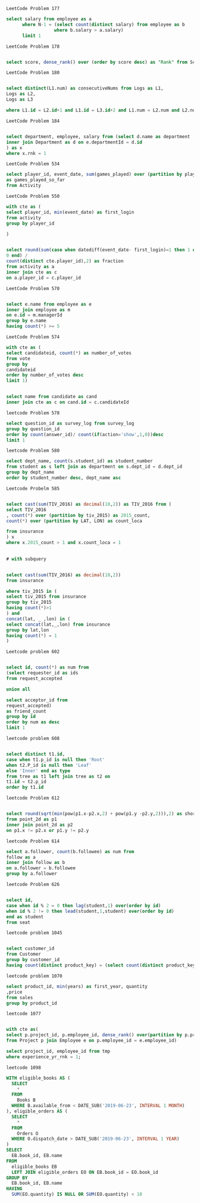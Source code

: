     LeetCode Problem 177

```sql
select salary from employee as a
      where N-1 = (select count(distinct salary) from employee as b
                  where b.salary > a.salary)
      limit 1
```  
    
    LeetCode Problem 178

```sql

select score, dense_rank() over (order by score desc) as "Rank" from Scores
```


    LeetCode Problem 180

```sql

select distinct(L1.num) as consecutiveNums from Logs as L1, 
Logs as L2,
Logs as L3

where L1.id = L2.id+1 and L1.id = L3.id+2 and L1.num = L2.num and L2.num = L3.num 

```
    LeetCode Problem 184

```sql

select department, employee, salary from (select d.name as department , e.name as employee , e.salary as salary , rank() over(partition by d.name order by e.salary desc) as rnk from employee as e
inner join Department as d on e.departmentId = d.id
) as x
where x.rnk = 1

``` 


    LeetCode Problem 534

```sql
select player_id, event_date, sum(games_played) over (partition by player_id order by event_date) 
as games_played_so_far 
from Activity
```


    LeetCode Problem 550

```sql
with cte as (
select player_id, min(event_date) as first_login
from activity 
group by player_id

)


select round(sum(case when datediff(event_date- first_login)=1 then 1 else
0 end) /
count(distinct cte.player_id),2) as fraction
from activity as a 
inner join cte as c
on a.player_id = c.player_id
```


    LeetCode Problem 570

```sql

select e.name from employee as e 
inner join employee as m
on e.id = m.managerId
group by e.name
having count(*) >= 5
```


    LeetCode Problem 574

```sql
with cte as (
select candidateid, count(*) as number_of_votes
from vote
group by
candidateid
order by number_of_votes desc
limit 1)


select name from candidate as cand
inner join cte as c on cand.id = c.candidateId

```

    leetcode Problem 578


```sql
select question_id as survey_log from survey_log
group by question_id
order by count(answer_id)/ count(if(action='show',1,0))desc
limit 1

```


    leetcode Problem 580

```sql
select dept_name, count(s.student_id) as student_number 
from student as s left join as department on s.dept_id = d.dept_id
group by dept_name
order by student_number desc, dept_name asc
```


    Leetcode Probelm 585

```sql

select cast(sum(TIV_2016) as decimal(10,2)) as TIV_2016 from (
select TIV_2016
, count(*) over (partition by tiv_2015) as 2015_count,
count(*) over (partition by LAT, LON) as count_loca

from insurance
) x
where x.2015_count > 1 and x.count_loca = 1

 
# with subquery 


select cast(sum(TIV_2016) as decimal(10,2)) 
from insurance 

where tiv_2015 in (
select tiv_2015 from insurance 
group by tiv_2015 
having count(*)>1
) and 
concat(lat, _ ,lon) in (
select concat(lat,_,lon) from insurance
group by lat,lon 
having count(*) = 1
)


```



    Leetcode problem 602

```sql

select id, count(*) as num from
(select requester_id as ids
from request_accepted

union all

select acceptor_id from 
request_accepted)
as friend_count
group by id 
order by num as desc
limit 1

```

    


    leetcode problem 608

```sql

select distinct t1.id,
case when t1.p_id is null then 'Root'
when t2.P_id is null then 'Leaf'
else 'Inner' end as type
from tree as t1 left join tree as t2 on
t1.id = t2.p_id
order by t1.id

```


    leetcode Problem 612

```sql

select round(sqrt(min(pow(p1.x-p2.x,2) + pow(p1.y -p2.y,2))),2) as shortest
from point_2d as p1
inner join point_2d as p2
on p1.x != p2.x or p1.y != p2.y

```

    leetcode Problem 614

```sql
select a.follower, count(b.followee) as num from
follow as a
inner join follow as b
on a.follower = b.followee
group by a.follower

```


    leetcode Problem 626

```sql

select id, 
case when id % 2 = 0 then lag(student,1) over(order by id)
when id % 2 != 0 then lead(student,1,student) over(order by id)
end as student 
from seat


```

    leetcode problem 1045

```sql

select customer_id 
from Customer
group by customer_id
having count(distinct product_key) = (select count(distinct product_key) from Product)

```

    leetcode problem 1070

```sql
select product_id, min(years) as first_year, quantity
,price
from sales 
group by product_id

```


    leetcode 1077

```sql

with cte as(
select p.project_id, p.employee_id, dense_rank() over(partition by p.project_id order by e.experience_years desc) as experience_yr_rnk
from Project p join Employee e on p.employee_id = e.employee_id)

select project_id, employee_id from tmp 
where experience_yr_rnk = 1;

``` 

    leetcode 1098

```sql
WITH eligible_books AS (
  SELECT
    *
  FROM
    Books B
  WHERE B.available_from < DATE_SUB('2019-06-23', INTERVAL 1 MONTH)
), eligible_orders AS (
  SELECT
    *
  FROM
    Orders O
  WHERE O.dispatch_date > DATE_SUB('2019-06-23', INTERVAL 1 YEAR)
)
SELECT
  EB.book_id, EB.name
FROM
  eligible_books EB
  LEFT JOIN eligible_orders EO ON EB.book_id = EO.book_id
GROUP BY
  EB.book_id, EB.name
HAVING
  SUM(EO.quantity) IS NULL OR SUM(EO.quantity) < 10
```








